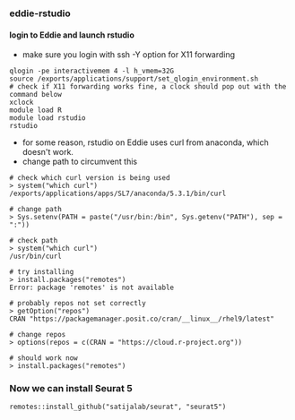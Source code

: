 ### eddie-rstudio

#### login to Eddie and launch rstudio
- make sure you login with ssh -Y option for X11 forwarding

```
qlogin -pe interactivemem 4 -l h_vmem=32G
source /exports/applications/support/set_qlogin_environment.sh
# check if X11 forwarding works fine, a clock should pop out with the command below
xclock
module load R
module load rstudio
rstudio
```

 - for some reason, rstudio on Eddie uses curl from anaconda, which doesn't work.
 - change path to circumvent this

```
# check which curl version is being used
> system("which curl")  
/exports/applications/apps/SL7/anaconda/5.3.1/bin/curl

# change path  
> Sys.setenv(PATH = paste("/usr/bin:/bin", Sys.getenv("PATH"), sep = ":"))

# check path  
> system("which curl")
/usr/bin/curl

# try installing
> install.packages("remotes")
Error: package 'remotes' is not available

# probably repos not set correctly
> getOption("repos")
CRAN "https://packagemanager.posit.co/cran/__linux__/rhel9/latest" 

# change repos
> options(repos = c(CRAN = "https://cloud.r-project.org"))

# should work now
> install.packages("remotes")
```
### Now we can install Seurat 5
```
remotes::install_github("satijalab/seurat", "seurat5")
```
